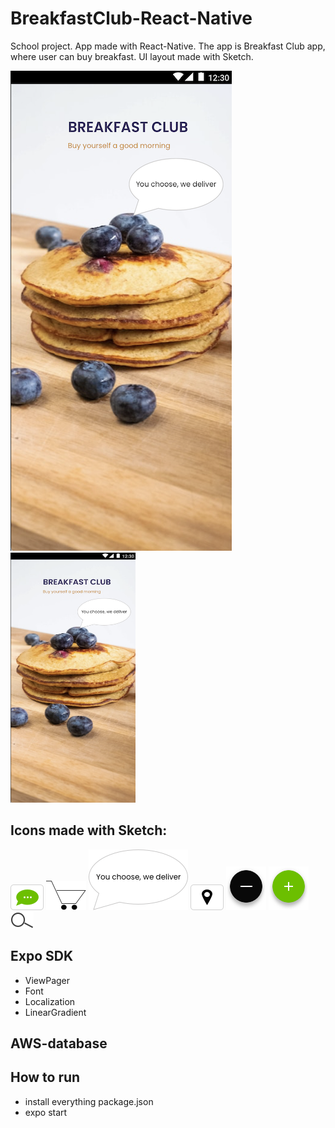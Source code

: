 # BreakfastClub-React-Native

School project. App made with React-Native. The app is Breakfast Club app, where user can buy breakfast.
UI layout made with Sketch.

![mainpage](mainpageui.png)
<img src="mainpageui.png" alt="drawing" width="200" height="400"/>

## Icons made with Sketch:

![icon](contact2.png)
![icon](CART12png.png)
![icon](Group.png)
![icon](location2.png)
![icon](minusbutton.png)
![icon](plusbutton.png)
![icon](search.png)

## Expo SDK
- ViewPager
- Font
- Localization
- LinearGradient

## AWS-database

## How to run
- install everything package.json
- expo start

